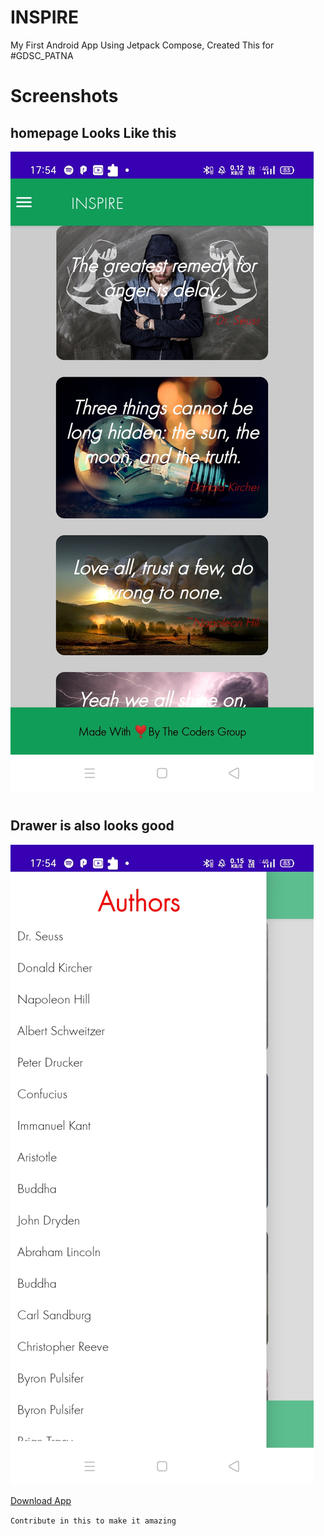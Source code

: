 # INSPIRE
My First Android App Using Jetpack Compose, Created This for #GDSC_PATNA

#  Screenshots 
## homepage Looks Like this
![Layout](https://raw.githubusercontent.com/I-Himanshu/INSPIRE/main/screenshot/screenshot1.jpg)  
#
#
## Drawer is also looks good
![Layout 2](https://raw.githubusercontent.com/I-Himanshu/INSPIRE/main/screenshot/screenshot2.jpg)

[Download App](https://github.com/twoSideCoder/INSPIRE/blob/main/INSPIRE.apk?raw=true)

```Contribute in this to make it amazing```
